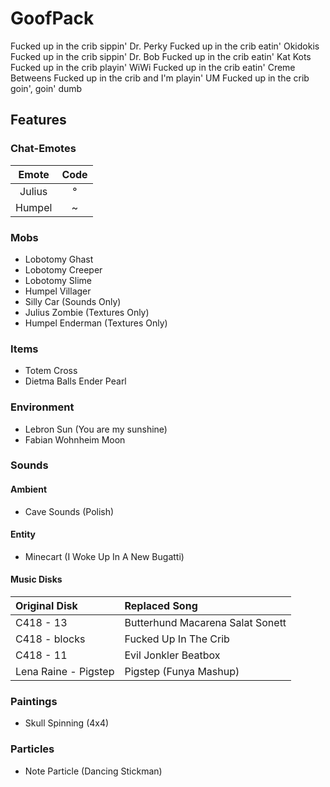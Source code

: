 # GoofPack
Fucked up in the crib sippin' Dr. Perky
Fucked up in the crib eatin' Okidokis
Fucked up in the crib sippin' Dr. Bob
Fucked up in the crib eatin' Kat Kots
Fucked up in the crib playin' WiWi
Fucked up in the crib eatin' Creme Betweens
Fucked up in the crib and I'm playin' UM
Fucked up in the crib goin', goin' dumb
## Features
### Chat-Emotes
|  Emote | Code |
|:------:|:----:|
| Julius |   °  |
| Humpel |   ~  |

### Mobs
* Lobotomy Ghast
* Lobotomy Creeper
* Lobotomy Slime
* Humpel Villager
* Silly Car (Sounds Only)
* Julius Zombie (Textures Only)
* Humpel Enderman (Textures Only)

### Items
* Totem Cross
* Dietma Balls Ender Pearl

### Environment
* Lebron Sun (You are my sunshine)
* Fabian Wohnheim Moon

### Sounds
#### Ambient
* Cave Sounds (Polish)
#### Entity
* Minecart (I Woke Up In A New Bugatti)
#### Music Disks
|  Original Disk | Replaced Song |
|:------|:----|
| C418 - 13 |   Butterhund Macarena Salat Sonett  |
| C418 - blocks |  Fucked Up In The Crib  |
| C418 - 11 |   Evil Jonkler Beatbox  |
| Lena Raine - Pigstep |   Pigstep (Funya Mashup)  |

### Paintings
* Skull Spinning (4x4)

### Particles
* Note Particle (Dancing Stickman)
